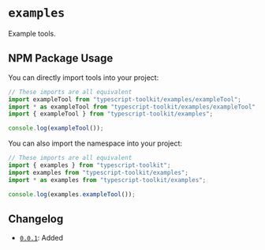 # `examples`
Example tools.


## NPM Package Usage
You can directly import tools into your project:
```ts
// These imports are all equivalent
import exampleTool from "typescript-toolkit/examples/exampleTool";
import * as exampleTool from "typescript-toolkit/examples/exampleTool";
import { exampleTool } from "typescript-toolkit/examples";

console.log(exampleTool());
```

You can also import the namespace into your project:
```ts
// These imports are all equivalent
import { examples } from "typescript-toolkit";
import examples from "typescript-toolkit/examples";
import * as examples from "typescript-toolkit/examples";

console.log(examples.exampleTool());
```


## Changelog
- [`0.0.1`](https://github.com/FusedKush/typescript-toolkit): Added